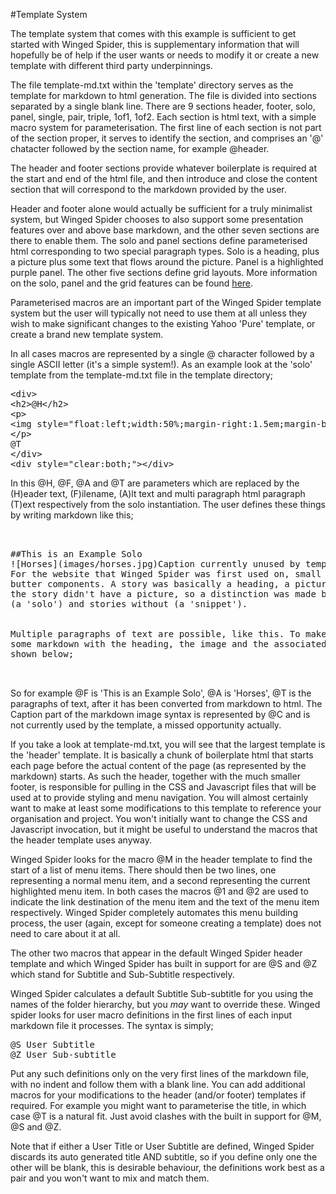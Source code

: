 #Template System

The template system that comes with this example is sufficient to get started with
Winged Spider, this is supplementary information that will hopefully be of help if
the user wants or needs to modify it or create a new template with different third
party underpinnings.

The file template-md.txt within the 'template' directory serves as the template for
markdown to html generation. The file is divided into sections separated by a single
blank line. There are 9 sections header, footer, solo, panel, single, pair, triple,
1of1, 1of2. Each section is html text, with a simple macro system for parameterisation.
The first line of each section is not part of the section proper, it serves to
identify the section, and comprises an '@' chatacter followed by the section name,
for example @header.

The header and footer sections provide whatever boilerplate is required at the start
and end of the html file, and then introduce and close the content section that will
correspond to the markdown provided by the user.

Header and footer alone would actually be sufficient for a truly minimalist system,
but Winged Spider chooses to also support some presentation features over and above
base markdown, and the other seven sections are there to enable them. The solo and
panel sections define parameterised html corresponding to two special paragraph types.
Solo is a heading, plus a picture plus some text that flows around the picture.
Panel is a highlighted purple panel. The other five sections define grid layouts.
More information on the solo, panel and the grid features can be found
[here](details-markdown-extensions.html).

Parameterised macros are an important part of the Winged Spider template system
but the user will typically not need to use them at all unless they wish to make
significant changes to the existing Yahoo 'Pure' template, or create a brand new
template system.

In all cases macros are represented by a single @ character followed by a single
ASCII letter (it's a simple system!). As an example look at the 'solo' template from the template-md.txt
file in the template directory;

<pre>
&lt;div&gt;
&lt;h2&gt;@H&lt;/h2&gt;
&lt;p&gt;
&lt;img style=&quot;float:left;width:50%;margin-right:1.5em;margin-bottom:1em&quot; src=&quot;@F&quot; alt=&quot;@A&quot;&gt;
&lt;/p&gt;
@T
&lt;/div&gt;
&lt;div style=&quot;clear:both;&quot;&gt;&lt;/div&gt;
</pre>

In this @H, @F, @A and @T are parameters which are replaced by the (H)eader text, (F)ilename,
(A)lt text and multi paragraph html paragraph (T)ext respectively from the solo instantiation. 
The user defines these things by writing markdown like this;

<pre>
<br>
##This is an Example Solo
![Horses](images/horses.jpg)Caption currently unused by template
For the website that Winged Spider was first used on, small stories were the bread and
butter components. A story was basically a heading, a picture and some text. Sometimes
the story didn't have a picture, so a distinction was made between stories with an image
(a 'solo') and stories without (a 'snippet').
<br>
Multiple paragraphs of text are possible, like this. To make a solo, simply arrange
some markdown with the heading, the image and the associated text in the exact pattern
shown below;
<br>
</pre>

So for example @F is 'This is an Example Solo', @A is 'Horses', @T is the paragraphs of text, after
it has been converted from markdown to html. The Caption part of the markdown image
syntax is represented by @C and is not currently used by the template, a missed
opportunity actually.

If you take a look at template-md.txt, you will see that the largest template is the
'header' template. It is basically a chunk of boilerplate html that starts each page
before the actual content of the page (as represented by the markdown) starts. As
such the header, together with the much smaller footer, is responsible for pulling
in the CSS and Javascript files that will be used at
to provide styling and menu navigation. You will almost certainly want to make
at least some modifications to this template to reference your organisation and project.
You won't initially want to change the CSS and Javascript invocation, but it might be
useful to understand the macros that the header template uses anyway.

Winged Spider looks for the macro @M in the header template to find the start of
a list of menu items. There should then be two lines, one representing a normal
menu item, and a second representing the current highlighted menu item. In both
cases the macros @1 and @2 are used to indicate the link destination
of the menu item and the text of the menu item respectively. Winged Spider completely automates
this menu building process, the user (again, except for someone creating a template)
does not need to care about it at all.

The other two macros that appear in the default Winged Spider header template and
which Winged Spider has built in support for are @S and @Z which stand for Subtitle
and Sub-Subtitle respectively.

Winged Spider calculates a default Subtitle Sub-subtitle for you using the names of the
folder hierarchy, but you *may* want to override these. Winged spider looks for user
macro definitions in the first lines of each input markdown file it processes. The
syntax is simply;

<pre>
@S User Subtitle
@Z User Sub-subtitle
</pre>

Put any such definitions only on the very first lines of the markdown file, with no indent
and follow them with a blank line. You can add additional macros for your modifications to
the header (and/or footer) templates if required. For example you might want to parameterise
the title, in which case @T is a natural fit. Just avoid clashes with the built in support
for @M, @S and @Z.

Note that if either a User Title or User Subtitle are defined, Winged Spider discards its
auto generated title AND subtitle, so if you define only one the other will be blank, this
is desirable behaviour, the definitions work best as a pair and you won't want to mix and
match them.
